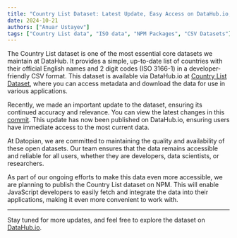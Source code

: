 ```yaml
---
title: "Country List Dataset: Latest Update, Easy Access on DataHub.io, and Upcoming NPM Release"
date: 2024-10-21
authors: ["Anuar Ustayev"]
tags: ["Country List data", "ISO data", "NPM Packages", "CSV Datasets"]
---
```


The Country List dataset is one of the most essential core datasets we maintain at DataHub. It provides a simple, up-to-date list of countries with their official English names and 2 digit codes (ISO 3166-1) in a developer-friendly CSV format. This dataset is available via DataHub.io at [Country List Dataset](https://datahub.io/core/country-list), where you can access metadata and download the data for use in various applications.

Recently, we made an important update to the dataset, ensuring its continued accuracy and relevance. You can view the latest changes in this [commit](https://github.com/datasets/country-list/commit/260b00e5317b51836cdcc48c51c70d3fa8b85d73). This update has now been published on DataHub.io, ensuring users have immediate access to the most current data.

At Datopian, we are committed to maintaining the quality and availability of these open datasets. Our team ensures that the data remains accessible and reliable for all users, whether they are developers, data scientists, or researchers.

As part of our ongoing efforts to make this data even more accessible, we are planning to publish the Country List dataset on NPM. This will enable JavaScript developers to easily fetch and integrate the data into their applications, making it even more convenient to work with.

---

Stay tuned for more updates, and feel free to explore the dataset on [DataHub.io](https://datahub.io/core/country-list).